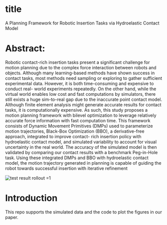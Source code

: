 # title
A Planning Framework for Robotic Insertion Tasks via Hydroelastic Contact Model

# Abstract: 
Robotic contact-rich insertion tasks present a significant challenge for motion planning
due to the complex force interaction between robots and objects. Although many learning-based
methods have shown success in contact tasks, most methods need sampling or exploring to gather
sufficient experimental data. However, it is both time-consuming and expensive to conduct real-
world experiments repeatedly. On the other hand, while the virtual world enables low cost and
fast computations by simulators, there still exists a huge sim-to-real gap due to the inaccurate point
contact model. Although finite element analysis might generate accurate results for contact tasks,
it is computationally expensive. As such, this study proposes a motion planning framework with
bilevel optimization to leverage relatively accurate force information with fast computation time.
This framework consists of Dynamic Movement Primitives (DMPs) used to parameterize motion
trajectories, Black-Box Optimization (BBO), a derivative-free approach, integrated to improve contact-
rich insertion policy with hydroelastic contact model, and simulated variability to account for visual
uncertainty in the real world. The accuracy of the simulated model is then validated by comparing
our contact results with a benchmark Peg-in-Hole task. Using these integrated DMPs and BBO with
hydroelastic contact model, the motion trajectory generated in planning is capable of guiding the
robot towards successful insertion with iterative refinement

![test result rollout =1](https://github.com/lllllyang/drake-for-Robotic-Insertion/assets/110092628/082d7d07-e6e9-4b3f-b884-0b485e73908e)

# Introduction

This repo supports the simulated data and the code to plot the figures in our paper.

